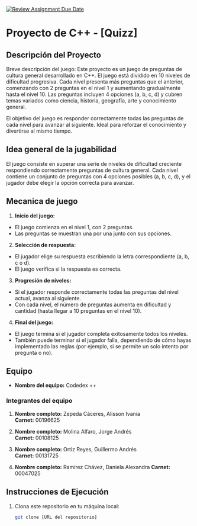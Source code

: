 [![Review Assignment Due Date](https://classroom.github.com/assets/deadline-readme-button-22041afd0340ce965d47ae6ef1cefeee28c7c493a6346c4f15d667ab976d596c.svg)](https://classroom.github.com/a/mi1WNrHU)
# Proyecto de C++ - [Quizz]

## Descripción del Proyecto

Breve descripción del juego:
Este proyecto es un juego de preguntas de cultura general desarrollado en C++. El juego está dividido en 10 niveles de dificultad progresiva. Cada nivel presenta más preguntas que el anterior, comenzando con 2 preguntas en el nivel 1 y aumentando gradualmente hasta el nivel 10. Las preguntas incluyen 4 opciones (a, b, c, d) y cubren temas variados como ciencia, historia, geografía, arte y conocimiento general.

El objetivo del juego es responder correctamente todas las preguntas de cada nivel para avanzar al siguiente. Ideal para reforzar el conocimiento y divertirse al mismo tiempo.

## Idea general de la jugabilidad 

El juego consiste en superar una serie de niveles de dificultad creciente respondiendo correctamente preguntas de cultura general. Cada nivel contiene un conjunto de preguntas con 4 opciones posibles (a, b, c, d), y el jugador debe elegir la opción correcta para avanzar.


## Mecanica de juego

1. **Inicio del juego:** 

- El juego comienza en el nivel 1, con 2 preguntas.
- Las preguntas se muestran una por una junto con sus opciones.

2. **Selección de respuesta:**

- El jugador elige su respuesta escribiendo la letra correspondiente (a, b, c o d).
- El juego verifica si la respuesta es correcta.

3. **Progresión de niveles:**

- Si el jugador responde correctamente todas las preguntas del nivel actual, avanza al siguiente.
- Con cada nivel, el número de preguntas aumenta en dificultad y cantidad (hasta llegar a 10 preguntas en el nivel 10).

4. **Final del juego:**

- El juego termina si el jugador completa exitosamente todos los niveles.
- También puede terminar si el jugador falla, dependiendo de cómo hayas implementado las reglas (por ejemplo, si se permite un solo intento por pregunta o no).

## Equipo

- **Nombre del equipo:** Codedex ++

### Integrantes del equipo

1. **Nombre completo:** Zepeda Cáceres, Alisson Ivania	  
   **Carnet:** 00196625

2. **Nombre completo:** Molina Alfaro, Jorge Andrés  
   **Carnet:** 00108125

3. **Nombre completo:** Ortiz Reyes, Guillermo Andrés	
   **Carnet:** 00131725

4. **Nombre completo:** Ramírez Chávez, Daniela Alexandra
   **Carnet:** 00047025

## Instrucciones de Ejecución

1. Clona este repositorio en tu máquina local:
   ```bash
   git clone [URL del repositorio]
